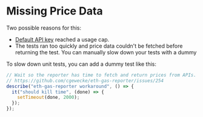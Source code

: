 # Missing Price Data

Two possible reasons for this:
- [Default API key](https://github.com/cgewecke/eth-gas-reporter/blob/23fc57687b4e190c7e28571a14773d96cdbf7d63/lib/config.js#L12) reached a usage cap.
- The tests ran too quickly and price data couldn't be fetched before returning the test. You can manually slow down your tests with a dummy

To slow down unit tests, you can add a dummy test like this:
```js
// Wait so the reporter has time to fetch and return prices from APIs.
// https://github.com/cgewecke/eth-gas-reporter/issues/254
describe("eth-gas-reporter workaround", () => {
  it("should kill time", (done) => {
    setTimeout(done, 2000);
  });
});
```